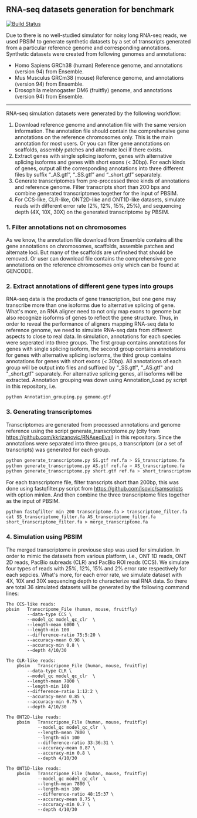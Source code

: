 ## RNA-seq datasets generation for benchmark

[![Build Status](https://travis-ci.org/joemccann/dillinger.svg?branch=master)](https://travis-ci.org/joemccann/dillinger)

Due to there is no well-studied simulator for noisy long RNA-seq reads, we used PBSIM to generate synthetic datasets by a set of transcripts generated from a particular reference genome and corresponding annotations. Synthetic datasets were created from following genomes and annotations:
  - Homo Sapiens GRCh38 (human) Reference genome, and annotations (version 94) from Ensemble.
  - Mus Musculus GRCm38 (mouse) Reference genome, and annotations (version 94) from Ensemble.
  - Drosophila melanogaster DM6 (fruitfly) genome, and annotations (version 94) from Ensemble.
 ---
RNA-seq simulation datasets were generated by the following workflow:
  1. Download reference genome and annotation file with the same version information. The annotation file should contain the comprehensive gene annotations on the reference chromosomes only. This is the main annotation for most users. Or you can filter gene annotations on scaffolds, assembly patches and alternate loci if there exists.
  2. Extract genes with single splicing isoform, genes with alternative splicing isoforms and genes with short exons (< 30bp). For each kinds of genes, output all the corresponding annotations into three different files by suffix “_AS.gtf”, “_SS.gtf” and “_short.gtf” separately.
  3. Generate transcriptomes from pre-processed three kinds of annotations and reference genome. Filter transcripts short than 200 bps and combine generated transcriptomes together for the input of PBSIM.
  4. For CCS-like, CLR-like, ONT2D-like and ONT1D-like datasets, simulate reads with different error rate (2%, 12%, 15%, 25%), and sequencing depth (4X, 10X, 30X) on the generated transcriptome by PBSIM.
 
### 1. Filter annotations not on chromosomes
As we know, the annotation file download from Ensemble contains all the gene annotations on chromosomes, scaffolds, assemble patches and alternate loci. But many of the scaffolds are unfinshed that should be removed. Or user can download file contains the comprehensive gene annotations on the reference chromosomes only which can be found at GENCODE.

### 2. Extract annotations of different gene types into groups
RNA-seq data is the products of gene transcription, but one gene may transcribe more than one isoforms due to alternative splicing of gene. What's more, an RNA aligner need to not only map exons to genome but also recognize isoforms of genes to reflect the gene structure. Thus, in order to reveal the performance of aligners mapping RNA-seq data to reference genome, we need to simulate RNA-seq data from different aspects to close to real data. In simulation, annotations for each species were seperated into three groups. The first group contains annotations for genes with single splicing isoform, the second group contains annotations for genes with alternative splicing isoforms, the third group contains annotations for genes with short exons (< 30bp). All annotations of each group will be output into files and suffixed by "_SS.gtf", "_AS.gtf" and "_short.gtf" separately. For alternative splicing genes, all isoforms will be extracted. Annotation grouping was down using Annotation_Load.py script in this repository, i.e.

```
python Annotation_grouping.py genome.gtf
```
### 3. Generating transcriptomes
Transcriptomes are generated from processed annotations and genome reference using the script generate_transcriptome.py (city from https://github.com/kkrizanovic/RNAseqEval) in this repository. Since the annotations were separated into three groups, a transcriptom (or a set of transcripts) was generated for each group.
```python
python generate_transcriptome.py SS.gtf ref.fa > SS_transcriptome.fa
python generate_transcriptome.py AS.gtf ref.fa > AS_transcriptome.fa
python generate_transcriptome.py short.gtf ref.fa > short_transcriptome.fa
```
For each transcriptome file, filter transcripts short than 200bp, this was done using fastqfilter.py script from https://github.com/isovic/samscripts with option minlen. And then combine the three transcriptome files together as the input of PBSIM.
```
python fastqfilter min 200 transcriptome.fa > transcriptome_filter.fa
cat SS_transcriptome_filter.fa AS_transcriptome_filter.fa short_transcriptome_filter.fa > merge_transcriptome.fa
```
### 4. Simulation using PBSIM
The merged transcriptome in previouse step was used for simulation. In order to mimic the datasets from various platform, i.e., ONT 1D reads, ONT 2D reads, PacBio subreads (CLR) and PacBio ROI reads (CCS). We simulate four types of reads with 25%, 12%, 15% and 2% error rate respectively for each sepcies. What's more, for each error rate, we simulate dataset with 4X, 10X and 30X sequencing depth to characterize real RNA data. So there are total 36 simulated datasets will be generated by the following command lines:
```
The CCS-like reads:
pbsim 	Transcripome_File (human, mouse, fruitfly)
        --data-type CCS \
        --model_qc model_qc_clr	 \
        --length-mean 6000 \
        --length-min 100
        --difference-ratio 75:5:20 \
        --accuracy-mean 0.98 \
        --accuracy-min 0.8 \
        --depth 4/10/30
```
```
The CLR-like reads: 
	pbsim 	Transcripome_File (human, mouse, fruitfly)
        --data-type CLR \
        --model_qc model_qc_clr	 \
        --length-mean 7800 \
        --length-min 100
        --difference-ratio 1:12:2 \
        --accuracy-mean 0.85 \
        --accuracy-min 0.75 \
        --depth 4/10/30
```
```
The ONT2D-like reads: 
	pbsim 	Transcripome_File (human, mouse, fruitfly)
            --model_qc model_qc_clr	 \
            --length-mean 7800 \
            --length-min 100
            --difference-ratio 33:36:31 \
            --accuracy-mean 0.87 \
            --accuracy-min 0.8 \
            --depth 4/10/30
```

```
The ONT1D-like reads: 
	pbsim 	Transcripome_File (human, mouse, fruitfly)
            --model_qc model_qc_clr	 \
            --length-mean 7800 \
            --length-min 100
            --difference-ratio 48:15:37 \
            --accuracy-mean 0.75 \
            --accuracy-min 0.7 \
            --depth 4/10/30
```
